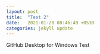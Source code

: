 ```yaml
---
layout: post
title:  "Test 2"
date:   2021-01-28 08:46:49 +0530
categories: jekyll update
---
```


GitHub Desktop for Windows Test 